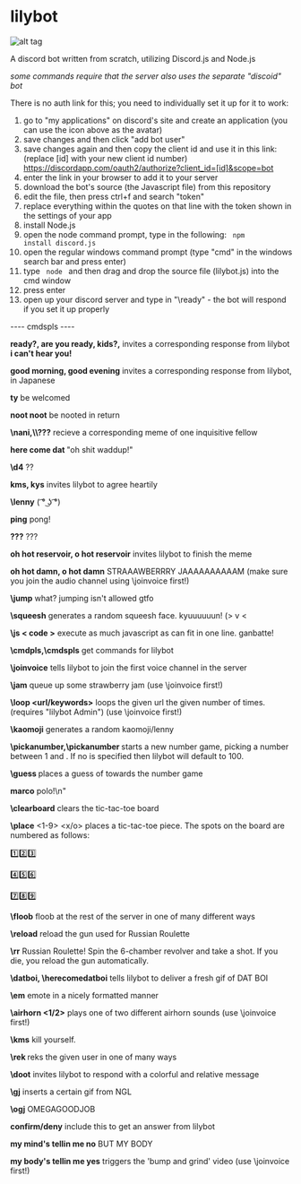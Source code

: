 # lilybot

![alt tag](http://i.imgur.com/1bP8leP.png)


A discord bot written from scratch, utilizing Discord.js and Node.js

*some commands require that the server also uses the separate "discoid" bot*

There is no auth link for this; you need to individually set it up for it to work:

1. go to "my applications" on discord's site and create an application (you can use the icon above as the avatar)
2. save changes and then click "add bot user"
3. save changes again and then copy the client id and use it in this link: (replace [id] with your new client id number) https://discordapp.com/oauth2/authorize?client_id=[id]&scope=bot
4. enter the link in your browser to add it to your server
5. download the bot's source (the Javascript file) from this repository
6. edit the file, then press ctrl+f and search "token"
7. replace everything within the quotes on that line with the token shown in the settings of your app
8. install Node.js
9. open the node command prompt, type in the following: <code> npm install discord.js </code>
10. open the regular windows command prompt (type "cmd" in the windows search bar and press enter)
11. type <code> node </code> and then drag and drop the source file (lilybot.js) into the cmd window
12. press enter
13. open up your discord server and type in "\ready" - the bot will respond if you set it up properly

---- cmdspls ----

**ready?, are you ready, kids?,**	invites a corresponding response from lilybot
**i can't hear you!**			

**good morning, good evening**		invites a corresponding response from lilybot, in Japanese

**ty**					be welcomed

**noot noot**				be nooted in return

**\\nani,\\\\???**			recieve a corresponding meme of one inquisitive fellow

**here come dat <insert word>**	"oh shit waddup!"

**\\d4**				??

**kms, kys**				invites lilybot to agree heartily

**\\lenny**				( ͡° ͜ʖ ͡°)

**ping**				pong!

**???**				???

**oh hot reservoir, o hot reservoir**	invites lilybot to finish the meme

**oh hot damn, o hot damn**		STRAAAWBERRRY JAAAAAAAAAAM (make sure you join the audio channel using \joinvoice first!)

**\\jump**				what? jumping isn't allowed gtfo

**\\squeesh**				generates a random squeesh face. kyuuuuuun! (> v <

**\\js < code >**			execute as much javascript as can fit in one line. ganbatte!

**\\cmdpls,\\cmdspls**			get commands for lilybot

**\\joinvoice**			tells lilybot to join the first voice channel in the server

**\\jam**				queue up some strawberry jam (use \\joinvoice first!)

**\\loop <times> <url/keywords>**	loops the given url the given number of times. (requires \"lilybot Admin\") (use \\joinvoice 						first!)

**\\kaomoji**				generates a random kaomoji/lenny

**\\pickanumber,\\pickanumber <number>** starts a new number game, picking a number between 1 and <number>. If no <number> is 							specified then lilybot will default to 100.

**\\guess <number>**			places a guess of <number> towards the number game

**marco**				polo!\n"

**\\clearboard**			clears the tic-tac-toe board

**\\place** <1-9> <x/o>		places a tic-tac-toe piece. The spots on the board are numbered as follows:

:one::two::three:

:four::five::six:

:seven::eight::nine:

**\\floob**				floob at the rest of the server in one of many different ways

**\\reload**				reload the gun used for Russian Roulette

**\\rr**				Russian Roulette! Spin the 6-chamber revolver and take a shot. If you die, you reload the gun 					automatically.

**\\datboi, \\herecomedatboi**		tells lilybot to deliver a fresh gif of DAT BOI

**\\em**				emote in a nicely formatted manner

**\\airhorn <1/2>**			plays one of two different airhorn sounds (use \\joinvoice first!)

**\\kms**				kill yourself.

**\\rek <user>**			reks the given user in one of many ways

**\\doot**				invites lilybot to respond with a colorful and relative message

**\\gj**				inserts a certain gif from NGL

**\\ogj**				OMEGAGOODJOB

**confirm/deny**			include this to get an answer from lilybot

**my mind's tellin me no**		BUT MY BODY

**my body's tellin me yes**		triggers the 'bump and grind' video (use \joinvoice first!)
